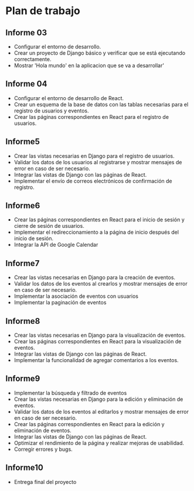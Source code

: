 # Plan de trabajo

## Informe 03

- Configurar el entorno de desarrollo.
- Crear un proyecto de Django básico y verificar que se está ejecutando correctamente.
- Mostrar 'Hola mundo' en la aplicacion que se va a desarrollar'

## Informe 04

- Configurar el entorno de desarrollo de React.
- Crear un esquema de la base de datos con las tablas necesarias para el registro de usuarios y eventos.
- Crear las páginas correspondientes en React para el registro de usuarios.

## Informe5

- Crear las vistas necesarias en Django para el registro de usuarios.
- Validar los datos de los usuarios al registrarse y mostrar mensajes de error en caso de ser necesario.
- Integrar las vistas de Django con las páginas de React.
- Implementar el envío de correos electrónicos de confirmación de registro.

## Informe6

- Crear las páginas correspondientes en React para el inicio de sesión y cierre de sesión de usuarios.
- Implementar el redireccionamiento a la página de inicio después del inicio de sesión.
- Integrar la API de Google Calendar

## Informe7

- Crear las vistas necesarias en Django para la creación de eventos.
- Validar los datos de los eventos al crearlos y mostrar mensajes de error en caso de ser necesario.
- Implementar la asociación de eventos con usuarios
- Implementar la paginación de eventos

## Informe8

- Crear las vistas necesarias en Django para la visualización de eventos.
- Crear las páginas correspondientes en React para la visualización de eventos.
- Integrar las vistas de Django con las páginas de React.
- Implementar la funcionalidad de agregar comentarios a los eventos.

## Informe9

- Implementar la búsqueda y filtrado de eventos
- Crear las vistas necesarias en Django para la edición y eliminación de eventos.
- Validar los datos de los eventos al editarlos y mostrar mensajes de error en caso de ser necesario.
- Crear las páginas correspondientes en React para la edición y eliminación de eventos.
- Integrar las vistas de Django con las páginas de React.
- Optimizar el rendimiento de la página y realizar mejoras de usabilidad.
- Corregir errores y bugs.

## Informe10

- Entrega final del proyecto
